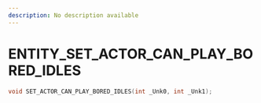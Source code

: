 ```yaml
---
description: No description available 
---
```


# ENTITY\_SET_ACTOR_CAN_PLAY_BORED_IDLES

```cpp
void SET_ACTOR_CAN_PLAY_BORED_IDLES(int _Unk0, int _Unk1);
```